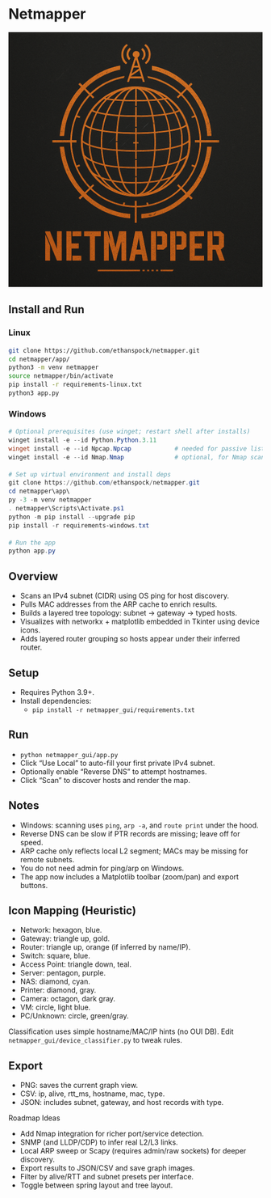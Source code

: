 # Netmapper
![Alt Text](app/logo/netmapper_icon.png)
## Install and Run
### Linux
```bash
git clone https://github.com/ethanspock/netmapper.git
cd netmapper/app/
python3 -m venv netmapper
source netmapper/bin/activate
pip install -r requirements-linux.txt
python3 app.py
```
### Windows
```powershell
# Optional prerequisites (use winget; restart shell after installs)
winget install -e --id Python.Python.3.11
winget install -e --id Npcap.Npcap            # needed for passive listener
winget install -e --id Nmap.Nmap              # optional, for Nmap scans

# Set up virtual environment and install deps
git clone https://github.com/ethanspock/netmapper.git
cd netmapper\app\
py -3 -m venv netmapper
. netmapper\Scripts\Activate.ps1
python -m pip install --upgrade pip
pip install -r requirements-windows.txt

# Run the app
python app.py
```


## Overview

- Scans an IPv4 subnet (CIDR) using OS ping for host discovery.
- Pulls MAC addresses from the ARP cache to enrich results.
- Builds a layered tree topology: subnet → gateway → typed hosts.
- Visualizes with networkx + matplotlib embedded in Tkinter using device icons.
 - Adds layered router grouping so hosts appear under their inferred router.

## Setup

- Requires Python 3.9+.
- Install dependencies:
  - `pip install -r netmapper_gui/requirements.txt`

## Run

- `python netmapper_gui/app.py`
- Click “Use Local” to auto-fill your first private IPv4 subnet.
- Optionally enable “Reverse DNS” to attempt hostnames.
- Click “Scan” to discover hosts and render the map.

## Notes

- Windows: scanning uses `ping`, `arp -a`, and `route print` under the hood.
- Reverse DNS can be slow if PTR records are missing; leave off for speed.
- ARP cache only reflects local L2 segment; MACs may be missing for remote subnets.
- You do not need admin for ping/arp on Windows.
 - The app now includes a Matplotlib toolbar (zoom/pan) and export buttons.

## Icon Mapping (Heuristic)

- Network: hexagon, blue.
- Gateway: triangle up, gold.
- Router: triangle up, orange (if inferred by name/IP).
- Switch: square, blue.
- Access Point: triangle down, teal.
- Server: pentagon, purple.
- NAS: diamond, cyan.
- Printer: diamond, gray.
- Camera: octagon, dark gray.
- VM: circle, light blue.
- PC/Unknown: circle, green/gray.

Classification uses simple hostname/MAC/IP hints (no OUI DB). Edit `netmapper_gui/device_classifier.py` to tweak rules.

## Export

- PNG: saves the current graph view.
- CSV: ip, alive, rtt_ms, hostname, mac, type.
- JSON: includes subnet, gateway, and host records with type.

Roadmap Ideas

- Add Nmap integration for richer port/service detection.
- SNMP (and LLDP/CDP) to infer real L2/L3 links.
- Local ARP sweep or Scapy (requires admin/raw sockets) for deeper discovery.
- Export results to JSON/CSV and save graph images.
- Filter by alive/RTT and subnet presets per interface.
 - Toggle between spring layout and tree layout.
